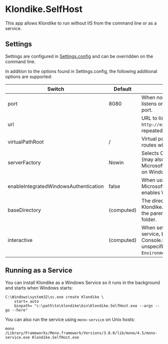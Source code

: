 # Klondike.SelfHost

This app allows Klondike to run without IIS from the command line or as a service.

## Settings

Settings are configured in [Settings.config](../Klondike.WebHost/Settings.config) and can be overridden on the command line.

In addition to the options found in Settings.config, the following additional options are supported:

Switch                                | Default    | Description
------------------------------------- | ---------- | -----------
port                                  | 8080       | When no url(s) are specified, listens on all interface on this tcp port.
url                                   |            | URL to listen on, e.g. `http://example.com/` (may be repeated for multiple bindings).
virtualPathRoot                       | /          | Virtual path root to prefix all routes with.
serverFactory                         | Nowin      | Selects OWIN server factory (may also use Microsoft.Owin.Host.HttpListener on Windows).
enableIntegratedWindowsAuthentication | false      | When using Microsoft.Owin.Host.HttpListener, enables Windows authentication.
baseDirectory                         | (computed) | The directory where Klondike.SelfHost.exe resides, or the parent of `bin` when in a bin folder.
interactive                           | (computed) | When set to true, don't run as a service, block on Console.ReadLine. When unspecified, uses `Environment.UserInteractive`.

## Running as a Service

You can install Klondike as a Windows Service so it runs in the background and starts when Windows starts:

```
C:\Windows\system32\sc.exe create Klondike \
    start= auto
    binpath= "c:\path\to\klondike\bin\Klondike.SelfHost.exe --args --go --here"
```

You can also run the service using `mono-service` on Unix hosts:

```
mono /Library/Frameworks/Mono.framework/Versions/3.8.0/lib/mono/4.5/mono-service.exe Klondike.SelfHost.exe
```
